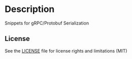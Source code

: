 # Description

Snippets for gRPC/Protobuf Serialization

## License

See the [LICENSE](LICENSE.md) file for license rights and limitations (MIT)